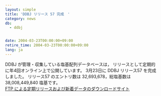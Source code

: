 ```yaml
---
layout: simple
title: 'DDBJ リリース 57 完成　'
category: news
db:
  - ddbj


date: 2004-03-23T00:00:00+09:00
retire_time: 2004-03-23T00:00:00+09:00
lang: ja
---
```


DDBJ が管理・収集している塩基配列データベースは， リリースとして定期的に年4回オンライン上で公開しています。 3月23日に DDBJ リリース57 を完成しました。 リリース57 のエントリ数は 32,693,678，総塩基数は 38,008,449,840 塩基です。<br><a href="/services/index.html">FTP による定期リリースおよび新着データのダウンロードサイト</a>

